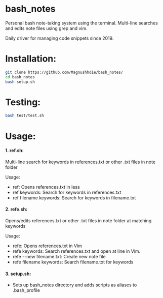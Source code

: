 # bash_notes

Personal bash note-taking system using the terminal. Multi-line searches and edits note files using grep and vim.

Daily driver for managing code snippets since 2019.

# Installation:
```bash
git clone https://github.com/Magnushhoie/bash_notes/
cd bash_notes
bash setup.sh
```

# Testing:
```bash
bash test/test.sh
```

# Usage:

#### 1. ref.sh:
Multi-line search for keywords in references.txt or other .txt files in note folder

Usage:
- ref: Opens references.txt in less
- ref keywords: Search for keywords in references.txt
- ref filename keywords: Search for keywords in filename.txt

#### 2. refe.sh:
Opens/edits references.txt or other .txt files in note folder at matching keywords

Usage:
- refe: Opens references.txt in Vim
- refe keywords: Search references.txt and open at line in Vim.
- refe --new filename.txt: Create new note file
- refe filename keywords: Search filename.txt for keywords

#### 3. setup.sh:
- Sets up bash_notes directory and adds scripts as aliases to .bash_profile
